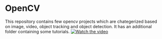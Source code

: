 # OpenCV
This repository contains few opencv projects which are chategerized based on image, video, object tracking and object detection. It has an additional folder containing some tutorials.
[![Watch the video](https://i9.ytimg.com/vi/tBPmpO_P9Q8/mq3.jpg?sqp=CIz5j4IG&rs=AOn4CLA8Nqk-9LER6DMZ-ahAxriaB0QsYQ)](https://www.youtube.com/watch?v=1q4ZAvSm8D8)
